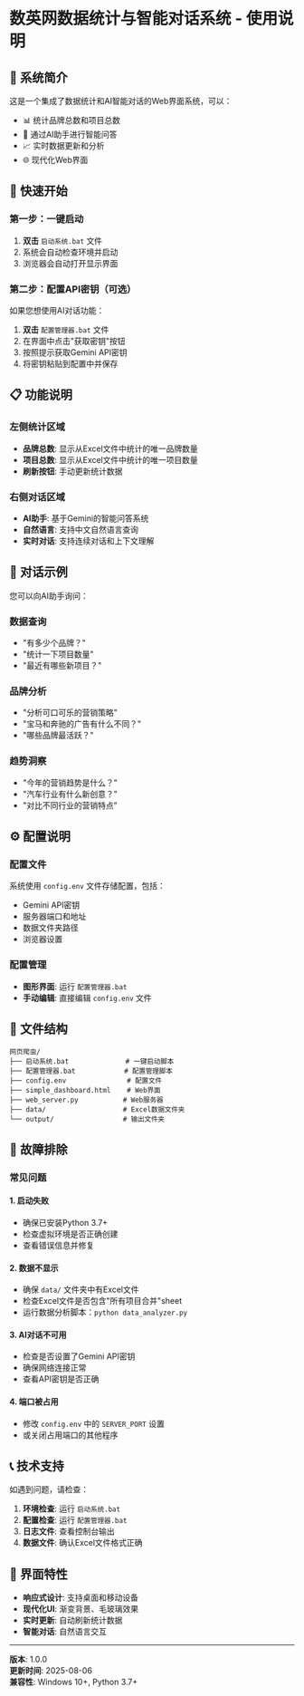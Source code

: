 # 数英网数据统计与智能对话系统 - 使用说明

## 🎯 系统简介

这是一个集成了数据统计和AI智能对话的Web界面系统，可以：
- 📊 统计品牌总数和项目总数
- 🤖 通过AI助手进行智能问答
- 📈 实时数据更新和分析
- 🌐 现代化Web界面

## 🚀 快速开始

### 第一步：一键启动
1. **双击** `启动系统.bat` 文件
2. 系统会自动检查环境并启动
3. 浏览器会自动打开显示界面

### 第二步：配置API密钥（可选）
如果您想使用AI对话功能：
1. **双击** `配置管理器.bat` 文件
2. 在界面中点击"获取密钥"按钮
3. 按照提示获取Gemini API密钥
4. 将密钥粘贴到配置中并保存

## 📋 功能说明

### 左侧统计区域
- **品牌总数**: 显示从Excel文件中统计的唯一品牌数量
- **项目总数**: 显示从Excel文件中统计的唯一项目数量
- **刷新按钮**: 手动更新统计数据

### 右侧对话区域
- **AI助手**: 基于Gemini的智能问答系统
- **自然语言**: 支持中文自然语言查询
- **实时对话**: 支持连续对话和上下文理解

## 💬 对话示例

您可以向AI助手询问：

### 数据查询
- "有多少个品牌？"
- "统计一下项目数量"
- "最近有哪些新项目？"

### 品牌分析
- "分析可口可乐的营销策略"
- "宝马和奔驰的广告有什么不同？"
- "哪些品牌最活跃？"

### 趋势洞察
- "今年的营销趋势是什么？"
- "汽车行业有什么新创意？"
- "对比不同行业的营销特点"

## ⚙️ 配置说明

### 配置文件
系统使用 `config.env` 文件存储配置，包括：
- Gemini API密钥
- 服务器端口和地址
- 数据文件夹路径
- 浏览器设置

### 配置管理
- **图形界面**: 运行 `配置管理器.bat`
- **手动编辑**: 直接编辑 `config.env` 文件

## 📁 文件结构

```
网页爬虫/
├── 启动系统.bat              # 一键启动脚本
├── 配置管理器.bat            # 配置管理脚本
├── config.env               # 配置文件
├── simple_dashboard.html    # Web界面
├── web_server.py           # Web服务器
├── data/                   # Excel数据文件夹
└── output/                 # 输出文件夹
```

## 🔧 故障排除

### 常见问题

#### 1. 启动失败
- 确保已安装Python 3.7+
- 检查虚拟环境是否正确创建
- 查看错误信息并修复

#### 2. 数据不显示
- 确保 `data/` 文件夹中有Excel文件
- 检查Excel文件是否包含"所有项目合并"sheet
- 运行数据分析脚本：`python data_analyzer.py`

#### 3. AI对话不可用
- 检查是否设置了Gemini API密钥
- 确保网络连接正常
- 查看API密钥是否正确

#### 4. 端口被占用
- 修改 `config.env` 中的 `SERVER_PORT` 设置
- 或关闭占用端口的其他程序

## 📞 技术支持

如遇到问题，请检查：
1. **环境检查**: 运行 `启动系统.bat`
2. **配置检查**: 运行 `配置管理器.bat`
3. **日志文件**: 查看控制台输出
4. **数据文件**: 确认Excel文件格式正确

## 🎨 界面特性

- **响应式设计**: 支持桌面和移动设备
- **现代化UI**: 渐变背景、毛玻璃效果
- **实时更新**: 自动刷新统计数据
- **智能对话**: 自然语言交互

---

**版本**: 1.0.0  
**更新时间**: 2025-08-06  
**兼容性**: Windows 10+, Python 3.7+ 